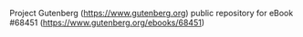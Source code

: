 Project Gutenberg (https://www.gutenberg.org) public repository for
eBook #68451 (https://www.gutenberg.org/ebooks/68451)
